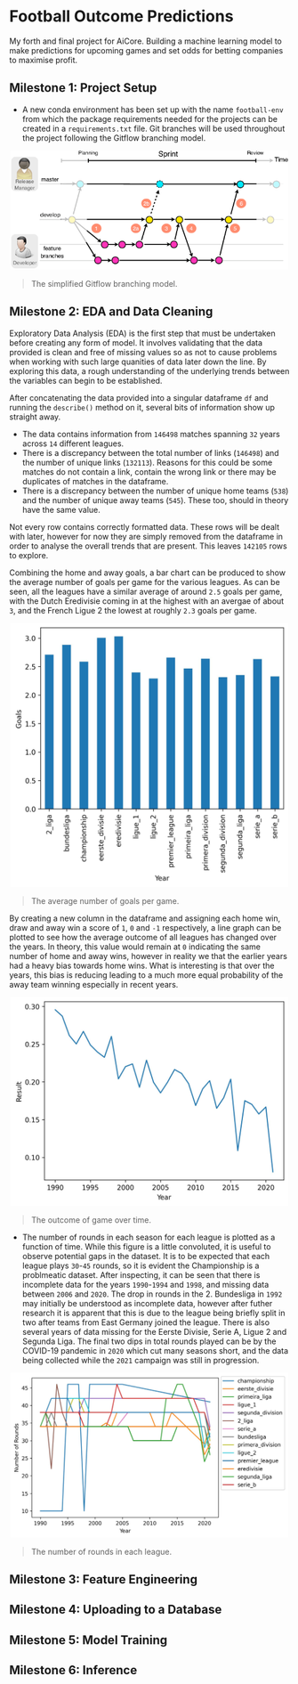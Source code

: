 # Football Outcome Predictions
My forth and final project for AiCore. Building a machine learning model to make predictions for upcoming games and set odds for betting companies to maximise profit.

## Milestone 1: Project Setup

- A new conda environment has been set up with the name ```football-env``` from which the package requirements needed for the projects can be created in a ```requirements.txt``` file. Git branches will be used throughout the project following the Gitflow branching model.

<p align='center'>
  <img 
    width='500'
    src='README-images/gitflow.png'
  >
</p>

> The simplified Gitflow branching model.

## Milestone 2: EDA and Data Cleaning

Exploratory Data Analysis (EDA) is the first step that must be undertaken before creating any form of model. It involves validating that the data provided is clean and free of missing values so as not to cause problems when working with such large quanities of data later down the line. By exploring this data, a rough understanding of the underlying trends between the variables can begin to be established.

After concatenating the data provided into a singular dataframe ```df``` and running the ```describe()``` method on it, several bits of information show up straight away.
  - The data contains information from ```146498``` matches spanning ```32``` years across ```14``` different leagues.
  - There is a discrepancy between the total number of links (```146498```) and the number of unique links (```132113```). Reasons for this could be some matches do not contain a link, contain the wrong link or there may be duplicates of matches in the dataframe.
  - There is a discrepancy between the number of unique home teams (```538```) and the number of unique away teams (```545```). These too, should in theory have the same value.

Not every row contains correctly formatted data. These rows will be dealt with later, however for now they are simply removed from the dataframe in order to analyse the overall trends that are present. This leaves ```142105``` rows to explore.

Combining the home and away goals, a bar chart can be produced to show the average number of goals per game for the various leagues. As can be seen, all the leagues have a similar average of around ```2.5``` goals per game, with the Dutch Eredivisie coming in at the highest with an avergae of about ```3```, and the French Ligue 2 the lowest at roughly ```2.3``` goals per game.

<p align='center'>
  <img 
    width='500'
    src='README-images/average-goals.jpg'
  >
</p>

> The average number of goals per game.

By creating a new column in the dataframe and assigning each home win, draw and away win a score of ```1```, ```0``` and ```-1``` respectively, a line graph can be plotted to see how the average outcome of all leagues has changed over the years. In theory, this value would remain at ```0``` indicating the same number of home and away wins, however in reality we that the earlier years had a heavy bias towards home wins. What is interesting is that over the years, this bias is reducing leading to a much more equal probability of the away team winning especially in recent years.

<p align='center'>
  <img 
    width='500'
    src='README-images/outcome-over-time.jpg'
  >
</p>

> The outcome of game over time.

- The number of rounds in each season for each league is plotted as a function of time. While this figure is a little convoluted, it is useful to observe potential gaps in the dataset. It is to be expected that each league plays ```30```-```45``` rounds, so it is evident the Championship is a problmeatic dataset. After inspecting, it can be seen that there is incomplete data for the years ```1990```-```1994``` and ```1998```, and missing data between ```2006``` and ```2020```. The drop in rounds in the 2. Bundesliga in ```1992``` may initially be understood as incomplete data, however after futher research it is apparent that this is due to the league being briefly split in two after teams from East Germany joined the league. There is also several years of data missing for the Eerste Divisie, Serie A, Ligue 2 and Segunda Liga. The final two dips in total rounds played can be by the COVID-19 pandemic in ```2020``` which cut many seasons short, and the data being collected while the ```2021``` campaign was still in progression.

<p align='center'>
  <img 
    width='500'
    src='README-images/rounds.jpg'
  >
</p>

> The number of rounds in each league.

## Milestone 3: Feature Engineering

## Milestone 4: Uploading to a Database

## Milestone 5: Model Training

## Milestone 6: Inference
